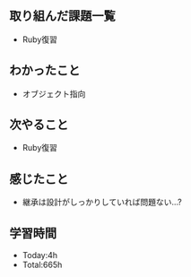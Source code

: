 ## 取り組んだ課題一覧
- Ruby復習
## わかったこと
- オブジェクト指向
## 次やること
- Ruby復習
## 感じたこと
- 継承は設計がしっかりしていれば問題ない...?
## 学習時間
- Today:4h
- Total:665h
